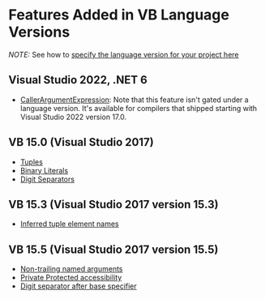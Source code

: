 # Features Added in VB Language Versions

*NOTE:* See how to [specify the language version for your project here](https://docs.microsoft.com/en-us/dotnet/visual-basic/language-reference/configure-language-version)

## Visual Studio 2022, .NET 6

- [CallerArgumentExpression](https://github.com/dotnet/csharplang/blob/main/proposals/csharp-10.0/caller-argument-expression.md): Note that this feature isn't gated under a language version. It's available for compilers that shipped starting with Visual Studio 2022 version 17.0.

## VB 15.0 (Visual Studio 2017)

- [Tuples](https://github.com/dotnet/roslyn/blob/master/docs/features/tuples.md)
- [Binary Literals](https://github.com/dotnet/csharplang/blob/master/proposals/csharp-7.0/binary-literals.md)
- [Digit Separators](https://github.com/dotnet/csharplang/blob/master/proposals/csharp-7.0/digit-separators.md)

## VB 15.3 (Visual Studio 2017 version 15.3)

- [Inferred tuple element names](https://github.com/dotnet/csharplang/blob/master/proposals/csharp-7.1/infer-tuple-names.md)

## VB 15.5 (Visual Studio 2017 version 15.5)

- [Non-trailing named arguments](https://github.com/dotnet/csharplang/blob/master/proposals/csharp-7.2/non-trailing-named-arguments.md)
- [Private Protected accessibility](https://github.com/dotnet/csharplang/blob/master/proposals/csharp-7.2/private-protected.md)
- [Digit separator after base specifier](https://github.com/dotnet/csharplang/blob/master/proposals/csharp-7.2/leading-separator.md)
